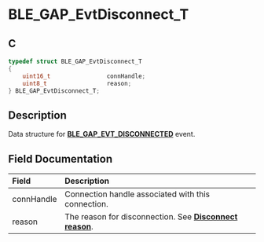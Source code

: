 # BLE_GAP_EvtDisconnect_T

## C

```c
typedef struct BLE_GAP_EvtDisconnect_T
{
    uint16_t                connHandle;
    uint8_t                 reason;
} BLE_GAP_EvtDisconnect_T;
```

## Description

Data structure for **[BLE_GAP_EVT_DISCONNECTED](GUID-ADCFB5AA-F06E-4ED9-9227-592A5CE40F39.md)** event.


## Field Documentation

|Field|Description|
|:---|:---|
|connHandle|Connection handle associated with this connection.|
|reason|The reason for disconnection. See **[Disconnect reason](GUID-F75D67E7-3C78-4367-B631-7FD48F2BB36F.md)**.|
